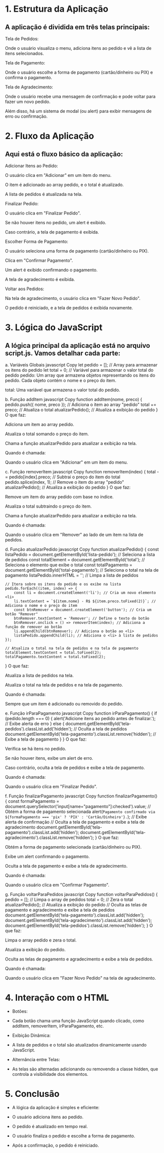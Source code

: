 # 1. Estrutura da Aplicação

## A aplicação é dividida em três telas principais:

Tela de Pedidos:

Onde o usuário visualiza o menu, adiciona itens ao pedido e vê a lista de itens selecionados.

Tela de Pagamento:

Onde o usuário escolhe a forma de pagamento (cartão/dinheiro ou PIX) e confirma o pagamento.

Tela de Agradecimento:

Onde o usuário recebe uma mensagem de confirmação e pode voltar para fazer um novo pedido.

Além disso, há um sistema de modal (ou alert) para exibir mensagens de erro ou confirmação.

# 2. Fluxo da Aplicação

## Aqui está o fluxo básico da aplicação:

Adicionar Itens ao Pedido:

O usuário clica em "Adicionar" em um item do menu.

O item é adicionado ao array pedido, e o total é atualizado.

A lista de pedidos é atualizada na tela.

Finalizar Pedido:

O usuário clica em "Finalizar Pedido".

Se não houver itens no pedido, um alert é exibido.

Caso contrário, a tela de pagamento é exibida.

Escolher Forma de Pagamento:

O usuário seleciona uma forma de pagamento (cartão/dinheiro ou PIX).

Clica em "Confirmar Pagamento".

Um alert é exibido confirmando o pagamento.

A tela de agradecimento é exibida.

Voltar aos Pedidos:

Na tela de agradecimento, o usuário clica em "Fazer Novo Pedido".

O pedido é reiniciado, e a tela de pedidos é exibida novamente.

# 3. Lógica do JavaScript

## A lógica principal da aplicação está no arquivo script.js. Vamos detalhar cada parte:

a. Variáveis Globais
javascript
Copy
let pedido = []; // Array para armazenar os itens do pedido
let total = 0; // Variável para armazenar o valor total do pedido
pedido: Um array que armazena objetos representando os itens do pedido. Cada objeto contém o nome e o preço do item.

total: Uma variável que armazena o valor total do pedido.

b. Função addItem
javascript
Copy
function addItem(nome, preco) {
    pedido.push({ nome, preco }); // Adiciona o item ao array "pedido"
    total += preco; // Atualiza o total
    atualizarPedido(); // Atualiza a exibição do pedido
}
O que faz:

Adiciona um item ao array pedido.

Atualiza o total somando o preço do item.

Chama a função atualizarPedido para atualizar a exibição na tela.

Quando é chamada:

Quando o usuário clica em "Adicionar" em um item do menu.

c. Função removerItem
javascript
Copy
function removerItem(index) {
    total -= pedido[index].preco; // Subtrai o preço do item do total
    pedido.splice(index, 1); // Remove o item do array "pedido"
    atualizarPedido(); // Atualiza a exibição do pedido
}
O que faz:

Remove um item do array pedido com base no índice.

Atualiza o total subtraindo o preço do item.

Chama a função atualizarPedido para atualizar a exibição na tela.

Quando é chamada:

Quando o usuário clica em "Remover" ao lado de um item na lista de pedidos.

d. Função atualizarPedido
javascript
Copy
function atualizarPedido() {
    const listaPedido = document.getElementById('lista-pedido'); // Seleciona a lista de pedidos
    const totalElement = document.getElementById('total'); // Seleciona o elemento que exibe o total
    const totalPagamento = document.getElementById('total-pagamento'); // Seleciona o total na tela de pagamento
    listaPedido.innerHTML = ''; // Limpa a lista de pedidos

    // Itera sobre os itens do pedido e os exibe na lista
    pedido.forEach((item, index) => {
        const li = document.createElement('li'); // Cria um novo elemento <li>
        li.textContent = `${item.nome} - R$ ${item.preco.toFixed(2)}`; // Adiciona o nome e o preço do item
        const btnRemover = document.createElement('button'); // Cria um botão "Remover"
        btnRemover.textContent = 'Remover'; // Define o texto do botão
        btnRemover.onclick = () => removerItem(index); // Adiciona a função de remover ao botão
        li.appendChild(btnRemover); // Adiciona o botão ao <li>
        listaPedido.appendChild(li); // Adiciona o <li> à lista de pedidos
    });

    // Atualiza o total na tela de pedidos e na tela de pagamento
    totalElement.textContent = total.toFixed(2);
    totalPagamento.textContent = total.toFixed(2);
}
O que faz:

Atualiza a lista de pedidos na tela.

Atualiza o total na tela de pedidos e na tela de pagamento.

Quando é chamada:

Sempre que um item é adicionado ou removido do pedido.

e. Função irParaPagamento
javascript
Copy
function irParaPagamento() {
    if (pedido.length === 0) {
        alert('Adicione itens ao pedido antes de finalizar.'); // Exibe alerta de erro
    } else {
        document.getElementById('tela-pedidos').classList.add('hidden'); // Oculta a tela de pedidos
        document.getElementById('tela-pagamento').classList.remove('hidden'); // Exibe a tela de pagamento
    }
}
O que faz:

Verifica se há itens no pedido.

Se não houver itens, exibe um alert de erro.

Caso contrário, oculta a tela de pedidos e exibe a tela de pagamento.

Quando é chamada:

Quando o usuário clica em "Finalizar Pedido".

f. Função finalizarPagamento
javascript
Copy
function finalizarPagamento() {
    const formaPagamento = document.querySelector('input[name="pagamento"]:checked').value; // Obtém a forma de pagamento selecionada
    alert(`Pagamento confirmado via ${formaPagamento === 'pix' ? 'PIX' : 'Cartão/Dinheiro'}.`); // Exibe alerta de confirmação
    // Oculta a tela de pagamento e exibe a tela de agradecimento
    document.getElementById('tela-pagamento').classList.add('hidden');
    document.getElementById('tela-agradecimento').classList.remove('hidden');
}
O que faz:

Obtém a forma de pagamento selecionada (cartão/dinheiro ou PIX).

Exibe um alert confirmando o pagamento.

Oculta a tela de pagamento e exibe a tela de agradecimento.

Quando é chamada:

Quando o usuário clica em "Confirmar Pagamento".

g. Função voltarParaPedidos
javascript
Copy
function voltarParaPedidos() {
    pedido = []; // Limpa o array de pedidos
    total = 0; // Zera o total
    atualizarPedido(); // Atualiza a exibição do pedido
    // Oculta as telas de pagamento e agradecimento e exibe a tela de pedidos
    document.getElementById('tela-pagamento').classList.add('hidden');
    document.getElementById('tela-agradecimento').classList.add('hidden');
    document.getElementById('tela-pedidos').classList.remove('hidden');
}
O que faz:

Limpa o array pedido e zera o total.

Atualiza a exibição do pedido.

Oculta as telas de pagamento e agradecimento e exibe a tela de pedidos.

Quando é chamada:

Quando o usuário clica em "Fazer Novo Pedido" na tela de agradecimento.

# 4. Interação com o HTML

* Botões:

* Cada botão chama uma função JavaScript quando clicado, como addItem, removerItem, irParaPagamento, etc.

* Exibição Dinâmica:

* A lista de pedidos e o total são atualizados dinamicamente usando JavaScript.

* Alternância entre Telas:

* As telas são alternadas adicionando ou removendo a classe hidden, que controla a visibilidade dos elementos.

# 5. Conclusão

* A lógica da aplicação é simples e eficiente:

* O usuário adiciona itens ao pedido.

* O pedido é atualizado em tempo real.

* O usuário finaliza o pedido e escolhe a forma de pagamento.

* Após a confirmação, o pedido é reiniciado.

